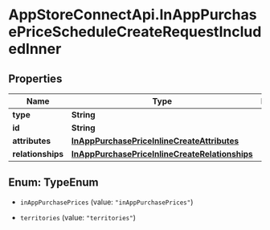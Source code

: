 # AppStoreConnectApi.InAppPurchasePriceScheduleCreateRequestIncludedInner

## Properties

Name | Type | Description | Notes
------------ | ------------- | ------------- | -------------
**type** | **String** |  | 
**id** | **String** |  | [optional] 
**attributes** | [**InAppPurchasePriceInlineCreateAttributes**](InAppPurchasePriceInlineCreateAttributes.md) |  | [optional] 
**relationships** | [**InAppPurchasePriceInlineCreateRelationships**](InAppPurchasePriceInlineCreateRelationships.md) |  | [optional] 



## Enum: TypeEnum


* `inAppPurchasePrices` (value: `"inAppPurchasePrices"`)

* `territories` (value: `"territories"`)




